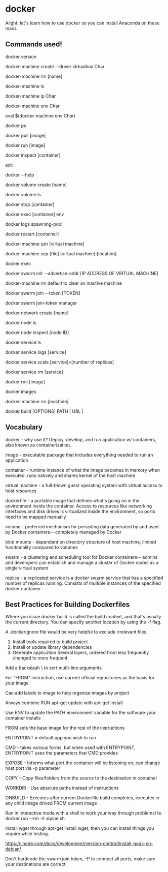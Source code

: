 # docker
Aiight, let's learn how to use docker so you can install Anaconda on these macs. 

Commands used!
-------------
docker version

docker-machine create --driver virtualbox Char

docker-machine rm [name]

docker-machine ls

docker-machine ip Char

docker-machine env Char

eval $(docker-machine env Char)

docker ps

docker pull [image]

docker run [image]

docker inspect [container]

exit

docker --help

docker volume create [name]

docker volume ls

docker stop [container]

docker exec [container] env

docker logs spawning-pool

docker restart [container]

docker-machine ssh [virtual machine]

docker-machine scp [file] [virtual machine]:[location]

docker exec

docker swarm init --advertise-addr [IP ADDRESS OF VIRTUAL MACHINE]

docker-machine rm default to clear an inactive machine

docker swarm join --token [TOKEN]

docker swarm join-token manager

docker network create [name]

docker node ls

docker node inspect [node ID]

docker service ls

docker service logs [service]

docker service scale [service]=[number of replicas]

docker service rm [service]

docker rmi [image]

docker images

docker-machine rm [machine]

docker build [OPTIONS] PATH | URL | 

Vocabulary
----------

docker - why use it? Deploy, develop, and run application w/ containers, also known as containerization.

image - executable package that includes everything needed to run an application

container - runtime instance of what the image becomes in memory when executed. runs natively and shares kernel of the host machine

virtual machine - a full-blown guest operating system with virtual access to host resources

dockerfile - a portable image that defines what's going on in the environment inside the container. Access to resources like networking interfaces and disk drives is virtualized inside the environment, so ports need to be mapped manually

volume - preferred mechanism for persisting data generated by and used by Docker containers-- completely managed by Docker

bind mounts - dependent on directory structure of host machine, limited functionality compared to volumes

swarm - a clustering and scheduling tool for Docker containers-- admins and developers can establish and manage a cluster of Docker nodes as a single virtual system

replica - a replicated service is a docker swarm service that has a specified number of replicas running. Consists of multiple instances of the specified docker container

Best Practices for Building Dockerfiles
--------------------------------------
Where you issue docker build is called the build context, and that's usually the current directory. You can specify another location by using the -f flag. 

A .dockerignore file would be very helpful to exclude irrelevant files.

1. Install tools required to build project
2. Install or update library dependencies
3. Generate application
Several layers, ordered from less frequently changed to more frequent.

Add a backslash \ to sort multi-line arguments

For "FROM" instruction, use current official repositories as the basis for your image

Can add labels to image to help organize images by project

Always combine RUN apt-get update with apt-get install

Use ENV to update the PATH environment variable for the software your container installs

FROM sets the base image for the rest of the instructions

ENTRYPOINT = default app you wish to run

CMD - takes various forms, but when used with ENTRYPOINT, ENTRYPOINT uses the parameters that CMD provides

EXPOSE - Informs what port the container will be listening on, can change host port via -p parameter

COPY - Copy files/folders from the source to the destination in container

WORKDIR - Use absolute paths instead of instructions

ONBUILD - Executes after current Dockerfile build completes, executes in any child image drived FROM current image

Run in interactive mode with a shell to work your way through problems! Ie. docker run --rm -it alpine sh

Install wget through apt-get install wget, then you can install things you require while testing.

https://linode.com/docs/development/version-control/install-gogs-on-debian/

Don't hardcode the swarm join token, -P to connect all ports, make sure your destinations are correct.
